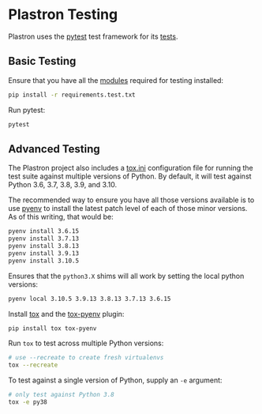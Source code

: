 # Plastron Testing

Plastron uses the [pytest] test framework for its [tests](../plastron-utils/tests).

## Basic Testing

Ensure that you have all the [modules](../plastron-utils/requirements.test.txt) required for
testing installed:

```bash
pip install -r requirements.test.txt
```

Run pytest:

```bash
pytest
```

## Advanced Testing

The Plastron project also includes a [tox.ini](../plastron-utils/tox.ini) configuration file
for running the test suite against multiple versions of Python. By default, it
will test against Python 3.6, 3.7, 3.8, 3.9, and 3.10.

The recommended way to ensure you have all those versions available is to use
[pyenv] to install the latest patch level of each of those minor versions. As
of this writing, that would be:

```bash
pyenv install 3.6.15
pyenv install 3.7.13
pyenv install 3.8.13
pyenv install 3.9.13
pyenv install 3.10.5
```

Ensures that the `python3.X` shims will all work by setting the local python 
versions:

```bash
pyenv local 3.10.5 3.9.13 3.8.13 3.7.13 3.6.15
```

Install [tox] and the [tox-pyenv] plugin:

```bash
pip install tox tox-pyenv
```

Run `tox` to test across multiple Python versions:

```bash
# use --recreate to create fresh virtualenvs
tox --recreate
```

To test against a single version of Python, supply an `-e` argument:

```bash
# only test against Python 3.8
tox -e py38
```

[pytest]: https://pypi.org/project/pytest/
[pyenv]: https://github.com/pyenv/pyenv
[tox]: https://pypi.org/project/tox/
[tox-pyenv]: https://pypi.org/project/tox-pyenv/
